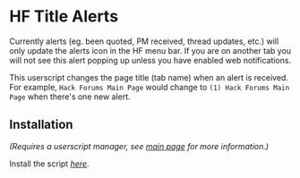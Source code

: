# HF Title Alerts

Currently alerts (eg. been quoted, PM received, thread updates, etc.) will only update the alerts icon in the HF menu bar. If you are on another tab you will not see this alert popping up unless you have enabled web notifications.

This userscript changes the page title (tab name) when an alert is received. For example, `Hack Forums Main Page` would change to `(1) Hack Forums Main Page` when there's one new alert.

## Installation

_(Requires a userscript manager, see [main page](https://github.com/josefandersson/userscripts#installation) for more information.)_

Install the script [_here_](https://github.com/josefandersson/userscripts/raw/master/HF-title-alerts/hf-title-alerts.user.js).
